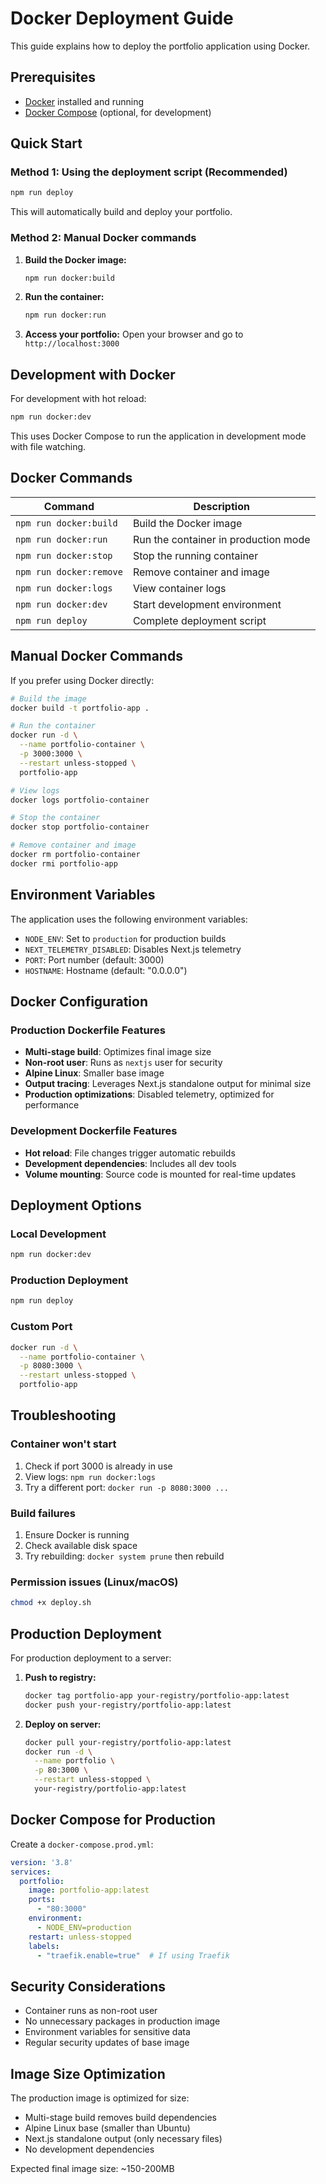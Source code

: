 # Docker Deployment Guide

This guide explains how to deploy the portfolio application using Docker.

## Prerequisites

- [Docker](https://www.docker.com/get-started) installed and running
- [Docker Compose](https://docs.docker.com/compose/install/) (optional, for development)

## Quick Start

### Method 1: Using the deployment script (Recommended)

```bash
npm run deploy
```

This will automatically build and deploy your portfolio.

### Method 2: Manual Docker commands

1. **Build the Docker image:**
   ```bash
   npm run docker:build
   ```

2. **Run the container:**
   ```bash
   npm run docker:run
   ```

3. **Access your portfolio:**
   Open your browser and go to `http://localhost:3000`

## Development with Docker

For development with hot reload:

```bash
npm run docker:dev
```

This uses Docker Compose to run the application in development mode with file watching.

## Docker Commands

| Command | Description |
|---------|-------------|
| `npm run docker:build` | Build the Docker image |
| `npm run docker:run` | Run the container in production mode |
| `npm run docker:stop` | Stop the running container |
| `npm run docker:remove` | Remove container and image |
| `npm run docker:logs` | View container logs |
| `npm run docker:dev` | Start development environment |
| `npm run deploy` | Complete deployment script |

## Manual Docker Commands

If you prefer using Docker directly:

```bash
# Build the image
docker build -t portfolio-app .

# Run the container
docker run -d \
  --name portfolio-container \
  -p 3000:3000 \
  --restart unless-stopped \
  portfolio-app

# View logs
docker logs portfolio-container

# Stop the container
docker stop portfolio-container

# Remove container and image
docker rm portfolio-container
docker rmi portfolio-app
```

## Environment Variables

The application uses the following environment variables:

- `NODE_ENV`: Set to `production` for production builds
- `NEXT_TELEMETRY_DISABLED`: Disables Next.js telemetry
- `PORT`: Port number (default: 3000)
- `HOSTNAME`: Hostname (default: "0.0.0.0")

## Docker Configuration

### Production Dockerfile Features

- **Multi-stage build**: Optimizes final image size
- **Non-root user**: Runs as `nextjs` user for security
- **Alpine Linux**: Smaller base image
- **Output tracing**: Leverages Next.js standalone output for minimal size
- **Production optimizations**: Disabled telemetry, optimized for performance

### Development Dockerfile Features

- **Hot reload**: File changes trigger automatic rebuilds
- **Development dependencies**: Includes all dev tools
- **Volume mounting**: Source code is mounted for real-time updates

## Deployment Options

### Local Development
```bash
npm run docker:dev
```

### Production Deployment
```bash
npm run deploy
```

### Custom Port
```bash
docker run -d \
  --name portfolio-container \
  -p 8080:3000 \
  --restart unless-stopped \
  portfolio-app
```

## Troubleshooting

### Container won't start
1. Check if port 3000 is already in use
2. View logs: `npm run docker:logs`
3. Try a different port: `docker run -p 8080:3000 ...`

### Build failures
1. Ensure Docker is running
2. Check available disk space
3. Try rebuilding: `docker system prune` then rebuild

### Permission issues (Linux/macOS)
```bash
chmod +x deploy.sh
```

## Production Deployment

For production deployment to a server:

1. **Push to registry:**
   ```bash
   docker tag portfolio-app your-registry/portfolio-app:latest
   docker push your-registry/portfolio-app:latest
   ```

2. **Deploy on server:**
   ```bash
   docker pull your-registry/portfolio-app:latest
   docker run -d \
     --name portfolio \
     -p 80:3000 \
     --restart unless-stopped \
     your-registry/portfolio-app:latest
   ```

## Docker Compose for Production

Create a `docker-compose.prod.yml`:

```yaml
version: '3.8'
services:
  portfolio:
    image: portfolio-app:latest
    ports:
      - "80:3000"
    environment:
      - NODE_ENV=production
    restart: unless-stopped
    labels:
      - "traefik.enable=true"  # If using Traefik
```

## Security Considerations

- Container runs as non-root user
- No unnecessary packages in production image
- Environment variables for sensitive data
- Regular security updates of base image

## Image Size Optimization

The production image is optimized for size:
- Multi-stage build removes build dependencies
- Alpine Linux base (smaller than Ubuntu)
- Next.js standalone output (only necessary files)
- No development dependencies

Expected final image size: ~150-200MB 